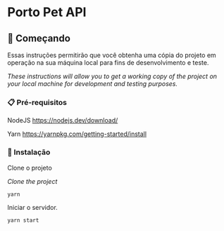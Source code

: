 # Porto Pet API
## 🚀 Começando

Essas instruções permitirão que você obtenha uma cópia do projeto em operação na sua máquina local para fins de desenvolvimento e teste.

*These instructions will allow you to get a working copy of the project on your local machine for development and testing purposes.*

### 📋 Pré-requisitos
NodeJS <https://nodejs.dev/download/>

Yarn <https://yarnpkg.com/getting-started/install>
 
### 🔧 Instalação
Clone o projeto

*Clone the project*

```
yarn
```
Iniciar o servidor.

```
yarn start
```